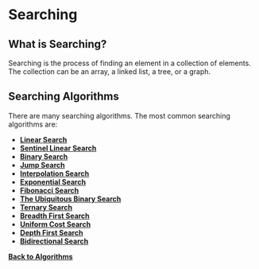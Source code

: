 # Searching

## What is Searching?

Searching is the process of finding an element in a collection of elements. The collection can be an array, a linked list, a tree, or a graph.

## Searching Algorithms

There are many searching algorithms. The most common searching algorithms are:

- [**Linear Search**](LinearSearch.md)
- [**Sentinel Linear Search**](SentinelLinearSearch.md)
- [**Binary Search**](BinarySearch.md)
- [**Jump Search**](JumpSearch.md)
- [**Interpolation Search**](InterpolationSearch.md)
- [**Exponential Search**](ExponentialSearch.md)
- [**Fibonacci Search**](FibonacciSearch.md)
- [**The Ubiquitous Binary Search**](TheUbiquitousBinarySearch.md)
- [**Ternary Search**](TernarySearch.md)
- [**Breadth First Search**](BreadthFirstSearch.md)
- [**Uniform Cost Search**](UniformCostSearch.md)
- [**Depth First Search**](DepthFirstSearch.md)
- [**Bidirectional Search**](BidirectionalSearch.md)

[**Back to Algorithms**](../README.md)

